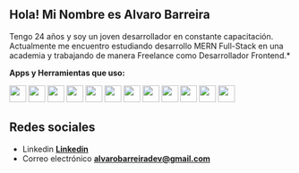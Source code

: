 ##  Hola! Mi Nombre es Alvaro Barreira

 Tengo 24 años y soy un joven desarrollador en constante capacitación. Actualmente me encuentro estudiando desarrollo MERN Full-Stack en una academia y trabajando de manera Freelance como Desarrollador Frontend.*   

**Apps y Herramientas que uso:**  

<code><img height="30" src="https://cdn.icon-icons.com/icons2/2530/PNG/512/js_button_icon_151927.png"></code>
<code><img height="30" src="https://cdn.icon-icons.com/icons2/2530/PNG/512/react_button_icon_151947.png"></code>
<code><img height="30" src="https://cdn.icon-icons.com/icons2/2530/PNG/512/html_button_icon_151929.png"></code>
<code><img height="30" src="https://cdn.icon-icons.com/icons2/2530/PNG/512/css_button_icon_151935.png"></code>
<code><img height="30" src="https://cdn.icon-icons.com/icons2/2530/PNG/512/vue_button_icon_151943.png"></code>
<code><img height="30" src="https://cdn.icon-icons.com/icons2/3049/PNG/512/git_icon_189418.png"></code>
<code><img height="30" src="https://cdn.icon-icons.com/icons2/2530/PNG/512/sass_button_icon_151921.png"></code>
<code><img height="30" src="https://cdn.icon-icons.com/icons2/2530/PNG/512/materialize_button_icon_151952.png"></code>
<code><img height="30" src="https://cdn.icon-icons.com/icons2/2530/PNG/512/bootstrap_button_icon_151958.png"></code>
<code><img height="30" src="https://cdn.icon-icons.com/icons2/2530/PNG/512/web_button_icon_151905.png"></code>
<code><img height="30" src="https://cdn.icon-icons.com/icons2/2530/PNG/512/visualstudio_code_button_icon_151868.png"></code>
<code><img height="30" src="https://cdn.icon-icons.com/icons2/2530/PNG/512/npm_button_icon_151891.png"></code>

## Redes sociales

* Linkedin **[Linkedin](https://www.linkedin.com/in/alvaro-joaquin-barreira-991882201/)**
* Correo electrónico **[alvarobarreiradev@gmail.com](alvarobarreiradev@gmail.com)**
